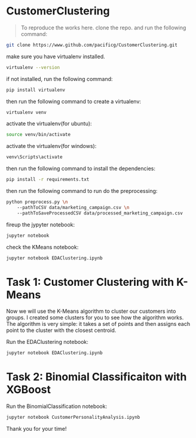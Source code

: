 # CustomerClustering

> To reproduce the works here. clone the repo. and run the following command:
```bash
git clone https://www.github.com/pacificg/CustomerClustering.git
```

make sure you have virtualenv installed.

```bash
virtualenv --version
```
if not installed, run the following command:
```bash
pip install virtualenv
```

then run the following command to create a virtualenv:
```bash 
virtualenv venv
```
activate the virtualenv(for ubuntu):
```bash
source venv/bin/activate
```
activate the virtualenv(for windows):
```bash
venv\Scripts\activate
```

then run the following command to install the dependencies:
```bash 
pip install -r requirements.txt
```

then run the following command to run do the preprocessing:

```bash
python preprocess.py \n
    --pathToCSV data/marketing_campaign.csv \n
    --pathToSaveProcessedCSV data/processed_marketing_campaign.csv
```
fireup the jypyter notebook:    
```bash 
jupyter notebook
```

check the KMeans notebook:    
```bash
jupyter notebook EDAClustering.ipynb
```
# Task 1: Customer Clustering with K-Means 

Now we will use the K-Means algorithm to cluster our customers into groups. I created some clusters for you to see how the algorithm works. The algorithm is very simple:  it takes a set of points and then assigns each point to the cluster with the closest centroid. 

Run the EDAClustering notebook:
```bash
jupyter notebook EDAClustering.ipynb
```

# Task 2: Binomial Classificaiton with XGBoost

Run the BinomialClassification notebook:
```bash
jupyter notebook CustomerPersonalityAnalysis.ipynb
```

Thank you for your time!




